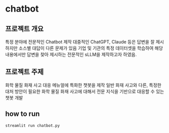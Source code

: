 # chatbot
 
## 프로젝트 개요
특정 분야에 전문적인 Chatbot 제작
대중적인 ChatGPT, Claude 등은 답변을 잘 제시하지만 소스별 대답이 다른 문제가 있음
기업 및 기관의 특정 데이터셋을 학습하여 해당 내용에서만 답변을 찾아 제시하는 전문적인 sLLM을 제작하고자 하였음.

## 프로젝트 주제
화학 물질 화재 사고 대응 메뉴얼에 특화한 챗봇을 제작
일반 화재 사고와 다른, 
특정한 대처 방안이 필요한 화학 물질 화재 사고에 대해서 전문 지식을 기반으로 대응할 수 있는 챗봇 개발

## how to run

    streamlit run chatbot.py
    
